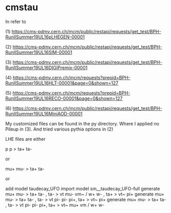 # cmstau
In refer to 

(1) https://cms-pdmv.cern.ch/mcm/public/restapi/requests/get_test/BPH-RunIISummer19UL16pLHEGEN-00001

(2) https://cms-pdmv.cern.ch/mcm/public/restapi/requests/get_test/BPH-RunIISummer19UL16SIM-00001

(3) https://cms-pdmv.cern.ch/mcm/public/restapi/requests/get_test/BPH-RunIISummer19UL16DIGIPremix-00001

(4) https://cms-pdmv.cern.ch/mcm/requests?prepid=BPH-RunIISummer19UL16HLT-00001&page=0&shown=127

(5) https://cms-pdmv.cern.ch/mcm/requests?prepid=BPH-RunIISummer19UL16RECO-00001&page=0&shown=127	

(6) https://cms-pdmv.cern.ch/mcm/public/restapi/requests/get_test/BPH-RunIISummer19UL16MiniAOD-00001

My customized files can be found in the py directory.
Where I applied no Pileup in (3).
And tried various pythia options in (2)

LHE files are either 

p p > ta+ ta-

or

mu+ mu- > ta+ ta- 

or

add model taudecay_UFO
import model sm__taudecay_UFO-full
  generate mu+ mu- > ta+ ta- ,  ta- > vt mu- vm~ / w+ w- , ta+ > vt~ pi+
  generate mu+ mu- > ta+ ta- ,  ta- > vt pi- pi- pi+, ta+ > vt~ pi+ 
  generate mu+ mu- > ta+ ta- ,  ta- > vt pi- pi- pi+, ta+ > vt~ mu+ vm / w+ w-

